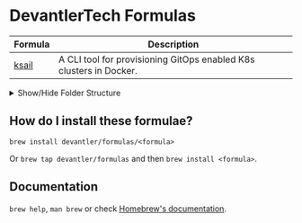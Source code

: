 # DevantlerTech Formulas

| Formula | Description |
| ------- | ----------- |
| [ksail](https://github.com/devantler/ksail)   | A CLI tool for provisioning GitOps enabled K8s clusters in Docker. |

<details>
  <summary>Show/Hide Folder Structure</summary>

<!-- readme-tree start -->
```
.
├── .github
│   └── workflows
└── Formula

3 directories
```
<!-- readme-tree end -->

</details>

## How do I install these formulae?

`brew install devantler/formulas/<formula>`

Or `brew tap devantler/formulas` and then `brew install <formula>`.

## Documentation

`brew help`, `man brew` or check [Homebrew's documentation](https://docs.brew.sh).
